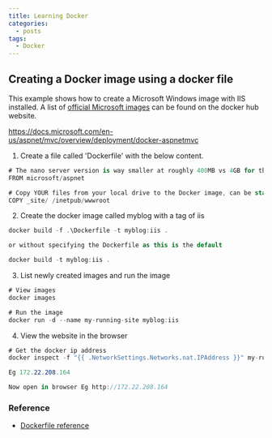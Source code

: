 ```yaml
---
title: Learning Docker
categories:
  - posts
tags:
  - Docker
---
```


## Creating a Docker image using a docker file

This example shows how to create a Microsoft Windows image with IIS installed. A list of [official Microsoft images](https://hub.docker.com/u/microsoft/) can be found on the docker hub website.

https://docs.microsoft.com/en-us/aspnet/mvc/overview/deployment/docker-aspnetmvc

1. Create a file called 'Dockerfile' with the below content.

```cs
# The nano server version is way smaller at roughly 400MB vs 4GB for the full Windows IIS
FROM microsoft/aspnet

# Copy YOUR files from your local drive to the Docker image, can be static html pages
COPY _site/ /inetpub/wwwroot
```

2. Create the docker image called myblog with a tag of iis

```cs
docker build -f .\Dockerfile -t myblog:iis .

or without specifying the Dockerfile as this is the default

docker build -t myblog:iis .
```
3. List newly created images and run the image

```cs
# View images
docker images

# Run the image
docker run -d --name my-running-site myblog:iis
```

4. View the website in the browser

```cs
# Get the docker ip address
docker inspect -f "{{ .NetworkSettings.Networks.nat.IPAddress }}" my-running-site

Eg 172.22.208.164

Now open in browser Eg http://172.22.208.164
```





### Reference

* [Dockerfile reference](https://docs.docker.com/engine/reference/builder/)

